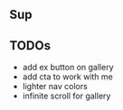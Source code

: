 ## Sup

## TODOs

- add ex button on gallery
- add cta to work with me
- lighter nav colors
- infinite scroll for gallery
